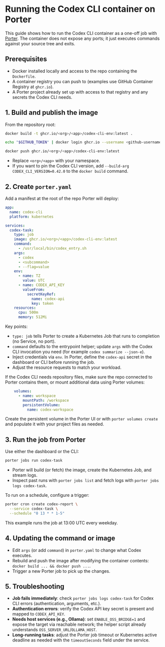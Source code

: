 # Running the Codex CLI container on Porter

This guide shows how to run the Codex CLI container as a one-off job with [Porter](https://www.porter.run). The container does not expose any ports; it just executes commands against your source tree and exits.

## Prerequisites
- Docker installed locally and access to the repo containing the `Dockerfile`.
- A container registry you can push to (examples use GitHub Container Registry at `ghcr.io`).
- A Porter project already set up with access to that registry and any secrets the Codex CLI needs.

## 1. Build and publish the image
From the repository root:

```bash
docker build -t ghcr.io/<org>/<app>/codex-cli-env:latest .

echo "$GITHUB_TOKEN" | docker login ghcr.io --username <github-username> --password-stdin

docker push ghcr.io/<org>/<app>/codex-cli-env:latest
```

- Replace `<org>/<app>` with your namespace.
- If you want to pin the Codex CLI version, add `--build-arg CODEX_CLI_VERSION=0.42.0` to the `docker build` command.

## 2. Create `porter.yaml`
Add a manifest at the root of the repo Porter will deploy:

```yaml
app:
  name: codex-cli
  platform: kubernetes

services:
  codex-task:
    type: job
    image: ghcr.io/<org>/<app>/codex-cli-env:latest
    command:
      - /usr/local/bin/codex_entry.sh
    args:
      - codex
      - <subcommand>
      - --flag=value
    env:
      - name: TZ
        value: UTC
      - name: CODEX_API_KEY
        valueFrom:
          secretKeyRef:
            name: codex-api
            key: token
    resources:
      cpu: 500m
      memory: 512Mi
```

Key points:
- `type: job` tells Porter to create a Kubernetes Job that runs to completion (no Service, no port).
- `command` defaults to the entrypoint helper; update `args` with the Codex CLI invocation you need (for example `codex summarize --json-e`).
- Inject credentials via `env`. In Porter, define the `codex-api` secret in the dashboard or CLI before running the job.
- Adjust the resource requests to match your workload.

If the Codex CLI needs repository files, make sure the repo connected to Porter contains them, or mount additional data using Porter volumes:

```yaml
    volumes:
      - name: workspace
        mountPath: /workspace
        persistentVolume:
          name: codex-workspace
```

Create the persistent volume in the Porter UI or with `porter volumes create` and populate it with your project files as needed.

## 3. Run the job from Porter
Use either the dashboard or the CLI:

```bash
porter jobs run codex-task
```

- Porter will build (or fetch) the image, create the Kubernetes Job, and stream logs.
- Inspect past runs with `porter jobs list` and fetch logs with `porter jobs logs codex-task`.

To run on a schedule, configure a trigger:

```bash
porter cron create codex-report \
  --service codex-task \
  --schedule "0 13 * * 1-5"
```

This example runs the job at 13:00 UTC every weekday.

## 4. Updating the command or image
- Edit `args` (or add `command`) in `porter.yaml` to change what Codex executes.
- Rebuild and push the image after modifying the container contents: `docker build ... && docker push ...`.
- Trigger a new Porter job to pick up the changes.

## 5. Troubleshooting
- **Job fails immediately**: check `porter jobs logs codex-task` for Codex CLI errors (authentication, arguments, etc.).
- **Authentication errors**: verify the Codex API key secret is present and mapped to `CODEX_API_KEY`.
- **Needs host services (e.g., Ollama)**: set `ENABLE_OSS_BRIDGE=1` and expose the target via reachable network; the helper script already understands `OSS_SERVER_URL`/`OLLAMA_HOST`.
- **Long-running tasks**: adjust the Porter job timeout or Kubernetes active deadline as needed with the `timeoutSeconds` field under the service.
